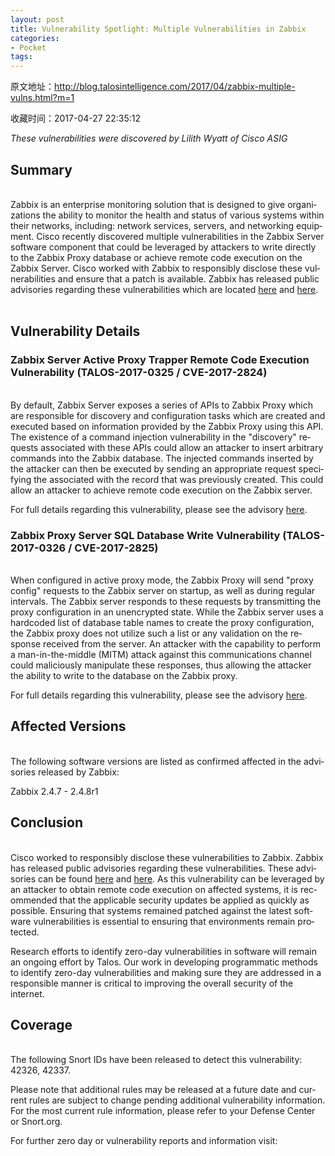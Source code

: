 ```yaml
---
layout: post
title: Vulnerability Spotlight: Multiple Vulnerabilities in Zabbix
categories:
- Pocket
tags:
---
```

原文地址：http://blog.talosintelligence.com/2017/04/zabbix-multiple-vulns.html?m=1

收藏时间：2017-04-27 22:35:12

<div  lang="en"><p nodeIndex="431"><i nodeIndex="432">These vulnerabilities were discovered by Lilith Wyatt of Cisco ASIG</i>
</p>
<h2 nodeIndex="56">Summary</h2>
 <br nodeIndex="433">
Zabbix is an enterprise monitoring solution that is designed to give organizations the ability to monitor the health and status of various systems within their networks, including: network services, servers, and networking equipment. Cisco recently discovered multiple vulnerabilities in the Zabbix Server software component that could be leveraged by attackers to write directly to the Zabbix Proxy database or achieve remote code execution on the Zabbix Server. Cisco worked with Zabbix to responsibly disclose these vulnerabilities and ensure that a patch is available. Zabbix has released public advisories regarding these vulnerabilities which are located <a href="https://support.zabbix.com/browse/ZBX-12075" nodeIndex="434">here</a> and <a href="https://support.zabbix.com/browse/ZBX-12076" nodeIndex="435">here</a>. <br nodeIndex="436"><a name="more" nodeIndex="437"></a> <br nodeIndex="438"><h2 nodeIndex="57">Vulnerability Details</h2>
<h3 nodeIndex="58">Zabbix Server Active Proxy Trapper Remote Code Execution Vulnerability (TALOS-2017-0325 / CVE-2017-2824)</h3>
 <br nodeIndex="439">
By default, Zabbix Server exposes a series of APIs to Zabbix Proxy which are responsible for discovery and configuration tasks which are created and executed based on information provided by the Zabbix Proxy using this API. The existence of a command injection vulnerability in the "discovery" requests associated with these APIs could allow an attacker to insert arbitrary commands into the Zabbix database. The injected commands inserted by the attacker can then be executed by sending an appropriate <command> request specifying the <hostid> associated with the record that was previously created. This could allow an attacker to achieve remote code execution on the Zabbix server.
<p brd="1" nodeIndex="59">For full details regarding this vulnerability, please see the advisory <a href="http://www.talosintelligence.com/reports/TALOS-2017-0325/" nodeIndex="440">here</a>. <br nodeIndex="441"></p>
<h3 nodeIndex="60">Zabbix Proxy Server SQL Database Write Vulnerability (TALOS-2017-0326 / CVE-2017-2825)</h3>
 <br nodeIndex="442">
When configured in active proxy mode, the Zabbix Proxy will send "proxy config" requests to the Zabbix server on startup, as well as during regular intervals. The Zabbix server responds to these requests by transmitting the proxy configuration in an unencrypted state. While the Zabbix server uses a hardcoded list of database table names to create the proxy configuration, the Zabbix proxy does not utilize such a list or any validation on the response received from the server. An attacker with the capability to perform a man-in-the-middle (MITM) attack against this communications channel could maliciously manipulate these responses, thus allowing the attacker the ability to write to the database on the Zabbix proxy.
<p brd="1" nodeIndex="61">For full details regarding this vulnerability, please see the advisory <a href="http://www.talosintelligence.com/reports/TALOS-2017-0326/" nodeIndex="443">here</a>.</p>

<h2 nodeIndex="63">Affected Versions</h2>
 <br nodeIndex="444">
The following software versions are listed as confirmed affected in the advisories released by Zabbix:
<p brd="1" nodeIndex="64">Zabbix 2.4.7 - 2.4.8r1</p>

<h2 nodeIndex="66">Conclusion</h2>
 <br nodeIndex="445">
Cisco worked to responsibly disclose these vulnerabilities to Zabbix. Zabbix has released public advisories regarding these vulnerabilities. These advisories can be found <a href="https://support.zabbix.com/browse/ZBX-12075" nodeIndex="446">here</a> and <a href="https://support.zabbix.com/browse/ZBX-12076" nodeIndex="447">here</a>. As this vulnerability can be leveraged by an attacker to obtain remote code execution on affected systems, it is recommended that the applicable security updates be applied as quickly as possible. Ensuring that systems remained patched against the latest software vulnerabilities is essential to ensuring that environments remain protected.
<p brd="1" nodeIndex="67">Research efforts to identify zero-day vulnerabilities in software will remain an ongoing effort by Talos. Our work in developing programmatic methods to identify zero-day vulnerabilities and making sure they are addressed in a responsible manner is critical to improving the overall security of the internet.</p>

<h2 nodeIndex="69">Coverage</h2>
 <br nodeIndex="448">
The following Snort IDs have been released to detect this vulnerability: 42326, 42337.
<p brd="1" nodeIndex="70">Please note that additional rules may be released at a future date and current rules are subject to change pending additional vulnerability information. For the most current rule information, please refer to your Defense Center or Snort.org.</p>
<p brd="1" nodeIndex="71">For further zero day or vulnerability reports and information visit:</p>
</div>